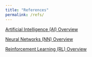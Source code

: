 ```yaml
---
title: "References"
permalink: /refs/
---
```


[Artificial Intelligence (AI) Overview](https://laurenstreet.github.io/ai-supply/refs-ai-overview/)

[Neural Networks (NN) Overview](https://laurenstreet.github.io/ai-supply/refs-nn-overview/)

[Reinforcement Learning (RL) Overview](https://laurenstreet.github.io/ai-supply/refs-rl-overview/)